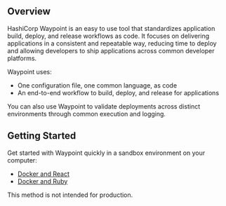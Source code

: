 Overview
-------------------------------
HashiCorp Waypoint is an easy to use tool that standardizes application build, deploy, and release workflows as code. It focuses on delivering applications in a consistent and repeatable way, reducing time to deploy and allowing developers to ship applications across common developer platforms.

Waypoint uses:
* One configuration file, one common language, as code
* An end-to-end workflow to build, deploy, and release for applications

You can also use Waypoint to validate deployments across distinct environments through common execution and logging.

Getting Started
-------------------------------

<!-- Add the getting started Docs link when the file has been committed to the project -->

Get started with Waypoint quickly in a sandbox environment on your computer:
* [Docker and React](https://github.com/hashicorp/waypoint-examples/tree/reactjs-sample/reactjs)
* [Docker and Ruby](https://github.com/hashicorp/waypoint-examples/tree/Ruby-README-guide/ruby)

This method is not intended for production.

<!-- Commenting out Documentation and Resources until we have the website published

Documentation & Guides
-------------------------------
Documentation is available on the Waypoint website [here](https://www.waypointproject.io/docs/index.html).

Resources
-------------------------------

* Website
  * [www.waypointproject.io](https://www.waypointproject.io)
* Contributing to Waypoint and Building Plugins
  * [Waypoint Developer Integration Guide](https://www.waypointproject.io/docs/future-link) -->

